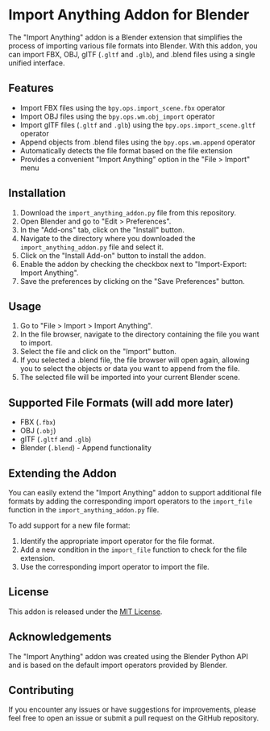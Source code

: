 # Import Anything Addon for Blender

The "Import Anything" addon is a Blender extension that simplifies the process of importing various file formats into Blender. With this addon, you can import FBX, OBJ, glTF (`.gltf` and `.glb`), and .blend files using a single unified interface.

## Features

- Import FBX files using the `bpy.ops.import_scene.fbx` operator
- Import OBJ files using the `bpy.ops.wm.obj_import` operator
- Import glTF files (`.gltf` and `.glb`) using the `bpy.ops.import_scene.gltf` operator
- Append objects from .blend files using the `bpy.ops.wm.append` operator
- Automatically detects the file format based on the file extension
- Provides a convenient "Import Anything" option in the "File > Import" menu

## Installation

1. Download the `import_anything_addon.py` file from this repository.
2. Open Blender and go to "Edit > Preferences".
3. In the "Add-ons" tab, click on the "Install" button.
4. Navigate to the directory where you downloaded the `import_anything_addon.py` file and select it.
5. Click on the "Install Add-on" button to install the addon.
6. Enable the addon by checking the checkbox next to "Import-Export: Import Anything".
7. Save the preferences by clicking on the "Save Preferences" button.

## Usage

1. Go to "File > Import > Import Anything".
2. In the file browser, navigate to the directory containing the file you want to import.
3. Select the file and click on the "Import" button.
4. If you selected a .blend file, the file browser will open again, allowing you to select the objects or data you want to append from the file.
5. The selected file will be imported into your current Blender scene.

## Supported File Formats (will add more later)

- FBX (`.fbx`)
- OBJ (`.obj`)
- glTF (`.gltf` and `.glb`)
- Blender (`.blend`) - Append functionality

## Extending the Addon

You can easily extend the "Import Anything" addon to support additional file formats by adding the corresponding import operators to the `import_file` function in the `import_anything_addon.py` file.

To add support for a new file format:

1. Identify the appropriate import operator for the file format.
2. Add a new condition in the `import_file` function to check for the file extension.
3. Use the corresponding import operator to import the file.

## License

This addon is released under the [MIT License](LICENSE).

## Acknowledgements

The "Import Anything" addon was created using the Blender Python API and is based on the default import operators provided by Blender.

## Contributing

If you encounter any issues or have suggestions for improvements, please feel free to open an issue or submit a pull request on the GitHub repository.
